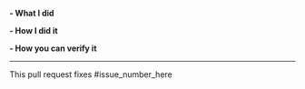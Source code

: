 <!--
Please make sure you've read and understood our contributing guidelines;
https://github.com/keras-team/keras/blob/master/CONTRIBUTING.md
-->

**- What I did**


**- How I did it**


**- How you can verify it**
<!-- 
You need a good justification for not including tests if your pull request is 
a bug fix or adds a new feature to Keras. 
-->



---
This pull request fixes #issue_number_here
